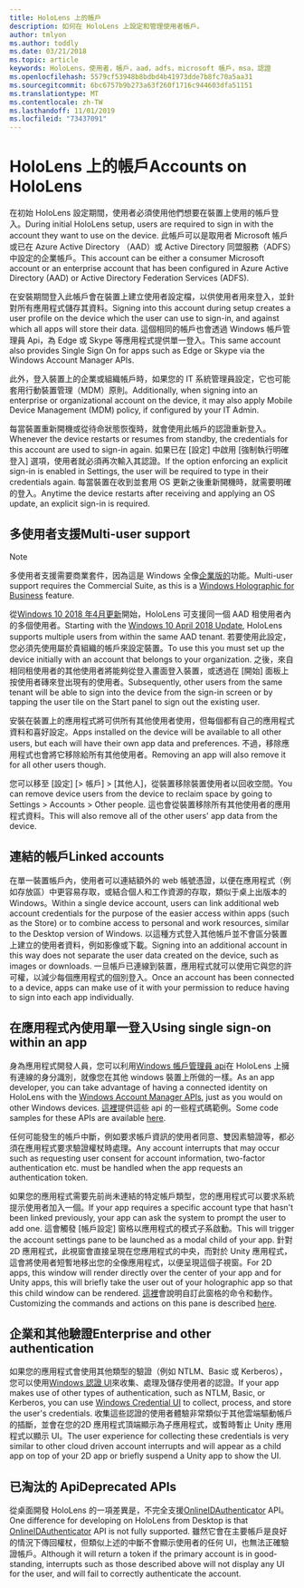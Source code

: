 ```yaml
---
title: HoloLens 上的帳戶
description: 如何在 HoloLens 上設定和管理使用者帳戶。
author: tmlyon
ms.author: toddly
ms.date: 03/21/2018
ms.topic: article
keywords: HoloLens，使用者，帳戶，aad，adfs，microsoft 帳戶，msa，認證
ms.openlocfilehash: 5579cf53948b8bdbd4b41973dde7b8fc70a5aa31
ms.sourcegitcommit: 6bc6757b9b273a63f260f1716c944603dfa51151
ms.translationtype: MT
ms.contentlocale: zh-TW
ms.lasthandoff: 11/01/2019
ms.locfileid: "73437091"
---
```

# <a name="accounts-on-hololens"></a><span data-ttu-id="f588c-104">HoloLens 上的帳戶</span><span class="sxs-lookup"><span data-stu-id="f588c-104">Accounts on HoloLens</span></span>

<span data-ttu-id="f588c-105">在初始 HoloLens 設定期間，使用者必須使用他們想要在裝置上使用的帳戶登入。</span><span class="sxs-lookup"><span data-stu-id="f588c-105">During initial HoloLens setup, users are required to sign in with the account they want to use on the device.</span></span> <span data-ttu-id="f588c-106">此帳戶可以是取用者 Microsoft 帳戶或已在 Azure Active Directory （AAD）或 Active Directory 同盟服務（ADFS）中設定的企業帳戶。</span><span class="sxs-lookup"><span data-stu-id="f588c-106">This account can be either a consumer Microsoft account or an enterprise account that has been configured in Azure Active Directory (AAD) or Active Directory Federation Services (ADFS).</span></span>

<span data-ttu-id="f588c-107">在安裝期間登入此帳戶會在裝置上建立使用者設定檔，以供使用者用來登入，並針對所有應用程式儲存其資料。</span><span class="sxs-lookup"><span data-stu-id="f588c-107">Signing into this account during setup creates a user profile on the device which the user can use to sign-in, and against which all apps will store their data.</span></span> <span data-ttu-id="f588c-108">這個相同的帳戶也會透過 Windows 帳戶管理員 Api，為 Edge 或 Skype 等應用程式提供單一登入。</span><span class="sxs-lookup"><span data-stu-id="f588c-108">This same account also provides Single Sign On for apps such as Edge or Skype via the Windows Account Manager APIs.</span></span>

<span data-ttu-id="f588c-109">此外，登入裝置上的企業或組織帳戶時，如果您的 IT 系統管理員設定，它也可能套用行動裝置管理（MDM）原則。</span><span class="sxs-lookup"><span data-stu-id="f588c-109">Additionally, when signing into an enterprise or organizational account on the device, it may also apply Mobile Device Management (MDM) policy, if configured by your IT Admin.</span></span>

<span data-ttu-id="f588c-110">每當裝置重新開機或從待命狀態恢復時，就會使用此帳戶的認證重新登入。</span><span class="sxs-lookup"><span data-stu-id="f588c-110">Whenever the device restarts or resumes from standby, the credentials for this account are used to sign-in again.</span></span> <span data-ttu-id="f588c-111">如果已在 [設定] 中啟用 [強制執行明確登入] 選項，使用者就必須再次輸入其認證。</span><span class="sxs-lookup"><span data-stu-id="f588c-111">If the option enforcing an explicit sign-in is enabled in Settings, the user will be required to type in their credentials again.</span></span> <span data-ttu-id="f588c-112">每當裝置在收到並套用 OS 更新之後重新開機時，就需要明確的登入。</span><span class="sxs-lookup"><span data-stu-id="f588c-112">Anytime the device restarts after receiving and applying an OS update, an explicit sign-in is required.</span></span>

## <a name="multi-user-support"></a><span data-ttu-id="f588c-113">多使用者支援</span><span class="sxs-lookup"><span data-stu-id="f588c-113">Multi-user support</span></span>

>[!NOTE]
><span data-ttu-id="f588c-114">多使用者支援需要商業套件，因為這是 Windows 全像[企業版的](https://docs.microsoft.com/hololens/hololens-upgrade-enterprise)功能。</span><span class="sxs-lookup"><span data-stu-id="f588c-114">Multi-user support requires the Commercial Suite, as this is a [Windows Holographic for Business](https://docs.microsoft.com/hololens/hololens-upgrade-enterprise) feature.</span></span>

<span data-ttu-id="f588c-115">從[Windows 10 2018 年4月更新](release-notes-april-2018.md)開始，HoloLens 可支援同一個 AAD 租使用者內的多個使用者。</span><span class="sxs-lookup"><span data-stu-id="f588c-115">Starting with the [Windows 10 April 2018 Update](release-notes-april-2018.md), HoloLens supports multiple users from within the same AAD tenant.</span></span> <span data-ttu-id="f588c-116">若要使用此設定，您必須先使用屬於貴組織的帳戶來設定裝置。</span><span class="sxs-lookup"><span data-stu-id="f588c-116">To use this you must set up the device initially with an account that belongs to your organization.</span></span> <span data-ttu-id="f588c-117">之後，來自相同租使用者的其他使用者將能夠從登入畫面登入裝置，或透過在 [開始] 面板上按使用者磚來登出現有的使用者。</span><span class="sxs-lookup"><span data-stu-id="f588c-117">Subsequently, other users from the same tenant will be able to sign into the device from the sign-in screen or by tapping the user tile on the Start panel to sign out the existing user.</span></span> 

<span data-ttu-id="f588c-118">安裝在裝置上的應用程式將可供所有其他使用者使用，但每個都有自己的應用程式資料和喜好設定。</span><span class="sxs-lookup"><span data-stu-id="f588c-118">Apps installed on the device will be available to all other users, but each will have their own app data and preferences.</span></span> <span data-ttu-id="f588c-119">不過，移除應用程式也會將它移除給所有其他使用者。</span><span class="sxs-lookup"><span data-stu-id="f588c-119">Removing an app will also remove it for all other users though.</span></span> 

<span data-ttu-id="f588c-120">您可以移至 [設定] [> 帳戶] > [其他人]，從裝置移除裝置使用者以回收空間。</span><span class="sxs-lookup"><span data-stu-id="f588c-120">You can remove device users from the device to reclaim space by going to Settings > Accounts > Other people.</span></span> <span data-ttu-id="f588c-121">這也會從裝置移除所有其他使用者的應用程式資料。</span><span class="sxs-lookup"><span data-stu-id="f588c-121">This will also remove all of the other users' app data from the device.</span></span> 

## <a name="linked-accounts"></a><span data-ttu-id="f588c-122">連結的帳戶</span><span class="sxs-lookup"><span data-stu-id="f588c-122">Linked accounts</span></span>

<span data-ttu-id="f588c-123">在單一裝置帳戶內，使用者可以連結額外的 web 帳號憑證，以便在應用程式（例如存放區）中更容易存取，或結合個人和工作資源的存取，類似于桌上出版本的 Windows。</span><span class="sxs-lookup"><span data-stu-id="f588c-123">Within a single device account, users can link additional web account credentials for the purpose of the easier access within apps (such as the Store) or to combine access to personal and work resources, similar to the Desktop version of Windows.</span></span> <span data-ttu-id="f588c-124">以這種方式登入其他帳戶並不會區分裝置上建立的使用者資料，例如影像或下載。</span><span class="sxs-lookup"><span data-stu-id="f588c-124">Signing into an additional account in this way does not separate the user data created on the device, such as images or downloads.</span></span> <span data-ttu-id="f588c-125">一旦帳戶已連線到裝置，應用程式就可以使用它與您的許可權，以減少每個應用程式的個別登入。</span><span class="sxs-lookup"><span data-stu-id="f588c-125">Once an account has been connected to a device, apps can make use of it with your permission to reduce having to sign into each app individually.</span></span>

## <a name="using-single-sign-on-within-an-app"></a><span data-ttu-id="f588c-126">在應用程式內使用單一登入</span><span class="sxs-lookup"><span data-stu-id="f588c-126">Using single sign-on within an app</span></span>

<span data-ttu-id="f588c-127">身為應用程式開發人員，您可以利用[Windows 帳戶管理員 api](https://msdn.microsoft.com/library/windows/apps/xaml/windows.security.authentication.web.core.aspx)在 HoloLens 上擁有連線的身分識別，就像您在其他 windows 裝置上所做的一樣。</span><span class="sxs-lookup"><span data-stu-id="f588c-127">As an app developer, you can take advantage of having a connected identity on HoloLens with the [Windows Account Manager APIs](https://msdn.microsoft.com/library/windows/apps/xaml/windows.security.authentication.web.core.aspx), just as you would on other Windows devices.</span></span> <span data-ttu-id="f588c-128">[這裡](https://go.microsoft.com/fwlink/p/?LinkId=620621)提供這些 api 的一些程式碼範例。</span><span class="sxs-lookup"><span data-stu-id="f588c-128">Some code samples for these APIs are available [here](https://go.microsoft.com/fwlink/p/?LinkId=620621).</span></span>

<span data-ttu-id="f588c-129">任何可能發生的帳戶中斷，例如要求帳戶資訊的使用者同意、雙因素驗證等，都必須在應用程式要求驗證權杖時處理。</span><span class="sxs-lookup"><span data-stu-id="f588c-129">Any account interrupts that may occur such as requesting user consent for account information, two-factor authentication etc. must be handled when the app requests an authentication token.</span></span>

<span data-ttu-id="f588c-130">如果您的應用程式需要先前尚未連結的特定帳戶類型，您的應用程式可以要求系統提示使用者加入一個。</span><span class="sxs-lookup"><span data-stu-id="f588c-130">If your app requires a specific account type that hasn't been linked previously, your app can ask the system to prompt the user to add one.</span></span> <span data-ttu-id="f588c-131">這會觸發 [帳戶設定] 窗格以應用程式的模式子系啟動。</span><span class="sxs-lookup"><span data-stu-id="f588c-131">This will trigger the account settings pane to be launched as a modal child of your app.</span></span> <span data-ttu-id="f588c-132">針對2D 應用程式，此視窗會直接呈現在您應用程式的中央，而對於 Unity 應用程式，這會將使用者短暫地移出您的全像應用程式，以便呈現這個子視窗。</span><span class="sxs-lookup"><span data-stu-id="f588c-132">For 2D apps, this window will render directly over the center of your app and for Unity apps, this will briefly take the user out of your holographic app so that this child window can be rendered.</span></span> <span data-ttu-id="f588c-133">[這裡](https://msdn.microsoft.com/library/windows/apps/windows.ui.applicationsettings.webaccountcommand.aspx)會說明自訂此窗格的命令和動作。</span><span class="sxs-lookup"><span data-stu-id="f588c-133">Customizing the commands and actions on this pane is described [here](https://msdn.microsoft.com/library/windows/apps/windows.ui.applicationsettings.webaccountcommand.aspx).</span></span>

## <a name="enterprise-and-other-authentication"></a><span data-ttu-id="f588c-134">企業和其他驗證</span><span class="sxs-lookup"><span data-stu-id="f588c-134">Enterprise and other authentication</span></span>

<span data-ttu-id="f588c-135">如果您的應用程式會使用其他類型的驗證（例如 NTLM、Basic 或 Kerberos），您可以使用[Windows 認證 UI](https://msdn.microsoft.com/library/windows/apps/windows.security.credentials.ui.aspx)來收集、處理及儲存使用者的認證。</span><span class="sxs-lookup"><span data-stu-id="f588c-135">If your app makes use of other types of authentication, such as NTLM, Basic, or Kerberos, you can use [Windows Credential UI](https://msdn.microsoft.com/library/windows/apps/windows.security.credentials.ui.aspx) to collect, process, and store the user's credentials.</span></span> <span data-ttu-id="f588c-136">收集這些認證的使用者體驗非常類似于其他雲端驅動帳戶的插斷，並會在您的2D 應用程式頂端顯示為子應用程式，或暫時暫止 Unity 應用程式以顯示 UI。</span><span class="sxs-lookup"><span data-stu-id="f588c-136">The user experience for collecting these credentials is very similar to other cloud driven account interrupts and will appear as a child app on top of your 2D app or briefly suspend a Unity app to show the UI.</span></span>

## <a name="deprecated-apis"></a><span data-ttu-id="f588c-137">已淘汰的 Api</span><span class="sxs-lookup"><span data-stu-id="f588c-137">Deprecated APIs</span></span>

<span data-ttu-id="f588c-138">從桌面開發 HoloLens 的一項差異是，不完全支援[OnlineIDAuthenticator](https://msdn.microsoft.com/library/windows/apps/windows.security.authentication.onlineid.onlineidauthenticator.aspx) API。</span><span class="sxs-lookup"><span data-stu-id="f588c-138">One difference for developing on HoloLens from Desktop is that [OnlineIDAuthenticator](https://msdn.microsoft.com/library/windows/apps/windows.security.authentication.onlineid.onlineidauthenticator.aspx) API is not fully supported.</span></span> <span data-ttu-id="f588c-139">雖然它會在主要帳戶是良好的情況下傳回權杖，但類似上述的中斷不會顯示使用者的任何 UI，也無法正確驗證帳戶。</span><span class="sxs-lookup"><span data-stu-id="f588c-139">Although it will return a token if the primary account is in good-standing, interrupts such as those described above will not display any UI for the user, and will fail to correctly authenticate the account.</span></span>

